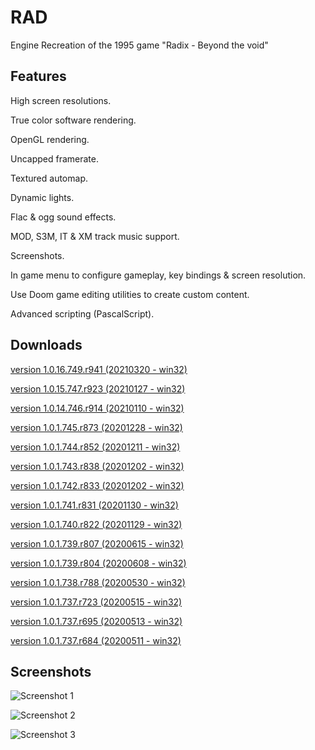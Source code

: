# RAD
Engine Recreation of the 1995 game "Radix - Beyond the void"

## Features
High screen resolutions.

True color software rendering.

OpenGL rendering.

Uncapped framerate.

Textured automap.

Dynamic lights.

Flac & ogg sound effects.

MOD, S3M, IT & XM track music support.

Screenshots.

In game menu to configure gameplay, key bindings & screen resolution.

Use Doom game editing utilities to create custom content.

Advanced scripting (PascalScript).

## Downloads
[version 1.0.16.749.r941 (20210320 - win32)](https://sourceforge.net/projects/rad-x/files/RAD%201.0/RAD_1.0.16.749.r941_win32.zip/download)

[version 1.0.15.747.r923 (20210127 - win32)](https://sourceforge.net/projects/rad-x/files/RAD%201.0/RAD_1.0.15.747.r923_win32.zip/download)

[version 1.0.14.746.r914 (20210110 - win32)](https://sourceforge.net/projects/rad-x/files/RAD%201.0/RAD_1.0.14.746.r914_win32.zip/download)

[version 1.0.1.745.r873 (20201228 - win32)](https://sourceforge.net/projects/rad-x/files/RAD%201.0/RAD_1.0.1.745.r873_win32.zip/download)

[version 1.0.1.744.r852 (20201211 - win32)](https://sourceforge.net/projects/rad-x/files/RAD%201.0/RAD_1.0.1.744.r852_win32.zip/download)

[version 1.0.1.743.r838 (20201202 - win32)](https://sourceforge.net/projects/rad-x/files/RAD%201.0/RAD_1.0.1.743.r838_win32.zip/download)

[version 1.0.1.742.r833 (20201202 - win32)](https://sourceforge.net/projects/rad-x/files/RAD%201.0/RAD_1.0.1.742.r833_win32.zip/download)

[version 1.0.1.741.r831 (20201130 - win32)](https://sourceforge.net/projects/rad-x/files/RAD%201.0/RAD_1.0.1.741.r831_win32.zip/download)

[version 1.0.1.740.r822 (20201129 - win32)](https://sourceforge.net/projects/rad-x/files/RAD%201.0/RAD_1.0.1.740.r822_win32.zip/download)

[version 1.0.1.739.r807 (20200615 - win32)](https://sourceforge.net/projects/rad-x/files/RAD%201.0/RAD_1.0.1.739.r807_win32.zip/download)

[version 1.0.1.739.r804 (20200608 - win32)](https://sourceforge.net/projects/rad-x/files/RAD%201.0/RAD_1.0.1.739.r804_win32.zip/download)

[version 1.0.1.738.r788 (20200530 - win32)](https://sourceforge.net/projects/rad-x/files/RAD%201.0/RAD_1.0.1.738.r788_win32.zip/download)

[version 1.0.1.737.r723 (20200515 - win32)](https://sourceforge.net/projects/rad-x/files/RAD%201.0/RAD_1.0.1.737.r723_win32.zip/download)

[version 1.0.1.737.r695 (20200513 - win32)](https://sourceforge.net/projects/rad-x/files/RAD%201.0/RAD_1.0.1.737.r695_win32.zip/download)

[version 1.0.1.737.r684 (20200511 - win32)](https://sourceforge.net/projects/rad-x/files/RAD%201.0/RAD_1.0.1.737.r684_win32.zip/download)

## Screenshots

![Screenshot 1](https://i.postimg.cc/BbCxWV4h/SSHOT-Doom-20200423-124105016.png "Screenshot 1")

![Screenshot 2](https://i.postimg.cc/g2j35s5D/SSHOT-Radix-20200506-170511159.png "Screenshot 2")

![Screenshot 3](https://i.postimg.cc/0NzXtvTg/SSHOT-Radix-20200608-174549136.png "Screenshot 3")
